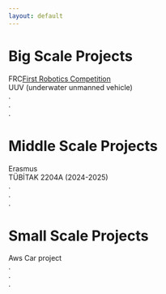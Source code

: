```yaml
---
layout: default
---
```


# Big Scale Projects
FRC[First Robotics Competition](/resume/projects/big_sized_projects/frc) <br>
UUV (underwater unmanned vehicle) <br>
. <br>
.  <br>
.

# Middle Scale Projects
Erasmus <br>
TÜBİTAK 2204A (2024-2025) <br>
. <br>
. <br>
.

# Small Scale Projects
Aws Car project <br>
. <br>
. <br>
.
